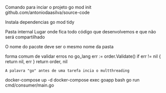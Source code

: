 Comando para inciar o projeto
go mod init github.com/antoniodaasilva/source-code

Instala dependencias
go mod tidy

Pasta internal 
Lugar onde fica todo código que desenvolvemos e que não será compartilhado

O nome do pacote deve ser o mesmo nome da pasta

forma comum de validar erros no go_lang
err := order.Validate()
	if err != nil  {
		return nil, err
	}
	return order, nil

	A palavra "go" antes de uma tarefa incia o multthreading


docker-compose up -d
docker-compose exec goapp bash
go run cmd/consumer/main.go